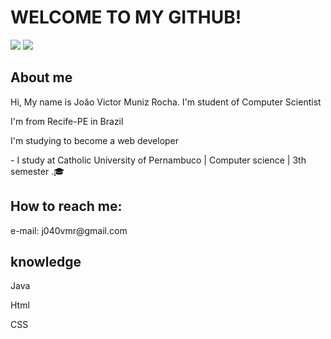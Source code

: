 ## <h1>WELCOME TO MY GITHUB!</h1>
<div>
<p><p></p> 
  <a href="https://www.instagram.com/joaovmuniz_r/" target="_blank"><img src="https://img.shields.io/badge/-Instagram-%23E4405F?style=for-the-badge&logo=instagram&logoColor=white" target="_blank"></a>
  <a href="https://www.linkedin.com/in/joao-victor-muniz-rocha-4163b7200/" target="_blank"><img src="https://img.shields.io/badge/-LinkedIn-%230077B5?style=for-the-badge&logo=linkedin&logoColor=white" target="_blank"></a> 
</p> </div>
<section>
  <h2> About me</h2>
  <p>Hi, My name is João Victor Muniz Rocha. I'm student of Computer Scientist</p>
  <p>I'm from Recife-PE in Brazil
  <p>I'm studying to become a web developer</p>
  <p>- I study at Catholic University of Pernambuco | Computer science | 3th semester .🎓
  
  <h2>How to reach me:</h2>
  <p>e-mail: j040vmr@gmail.com </p>
  
  <h2>knowledge</h2>
  <p>Java</p>
  <p>Html</p>
  <p>CSS</p>
  
</section>



<!--
**JVMuniz01/JVMuniz01** is a ✨ _special_ ✨ repository because its `README.md` (this file) appears on your GitHub profile.

Here are some ideas to get you started:

- 🔭 I’m currently working on ...
- 🌱 I’m currently learning ...
- 👯 I’m looking to collaborate on ...
- 🤔 I’m looking for help with ...
- 💬 Ask me about ...
- 📫 How to reach me: ...
- 😄 Pronouns: ...
- ⚡ Fun fact: ...
-->
